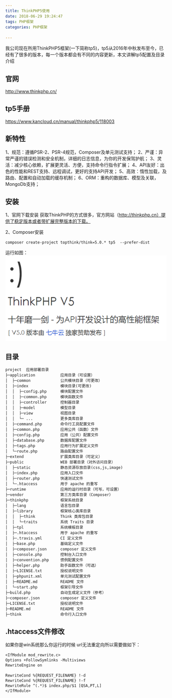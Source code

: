 ```yaml
---
title: ThinkPHP5使用
date: 2018-06-29 19:24:47
tags: PHP框架
categories: PHP框架

---
```

我公司现在所用ThinkPHP5框架(一下简称tp5)，tp5从2016年中秋发布至今，已经有了很多的版本，每一个版本都会有不同的内容更新，本文讲解tp5配置及目录介绍

<!-- more -->

##	官网

http://www.thinkphp.cn/

##	tp5手册

https://www.kancloud.cn/manual/thinkphp5/118003

##	新特性

1、规范：遵循PSR-2、PSR-4规范，Composer及单元测试支持；
2、严谨：异常严谨的错误检测和安全机制，详细的日志信息，为你的开发保驾护航；
3、灵活：减少核心依赖，扩展更灵活、方便，支持命令行指令扩展；
4、API友好：出色的性能和REST支持、远程调试，更好的支持API开发；
5、高效：惰性加载，及路由、配置和自动加载的缓存机制；
6、ORM：重构的数据库、模型及关联，MongoDb支持；

##	安装

1、官网下载安装
获取ThinkPHP的方式很多，官方网站（http://thinkphp.cn）提供了稳定版本或者带扩展完整版本的下载。

2、Composer安装
```
composer create-project topthink/think=5.0.* tp5  --prefer-dist
```
运行如图：
![](ThinkPHP5使用/hello.jpg)

##	目录

```
project  应用部署目录
├─application           应用目录（可设置）
│  ├─common             公共模块目录（可更改）
│  ├─index              模块目录(可更改)
│  │  ├─config.php      模块配置文件
│  │  ├─common.php      模块函数文件
│  │  ├─controller      控制器目录
│  │  ├─model           模型目录
│  │  ├─view            视图目录
│  │  └─ ...            更多类库目录
│  ├─command.php        命令行工具配置文件
│  ├─common.php         应用公共（函数）文件
│  ├─config.php         应用（公共）配置文件
│  ├─database.php       数据库配置文件
│  ├─tags.php           应用行为扩展定义文件
│  └─route.php          路由配置文件
├─extend                扩展类库目录（可定义）
├─public                WEB 部署目录（对外访问目录）
│  ├─static             静态资源存放目录(css,js,image)
│  ├─index.php          应用入口文件
│  ├─router.php         快速测试文件
│  └─.htaccess          用于 apache 的重写
├─runtime               应用的运行时目录（可写，可设置）
├─vendor                第三方类库目录（Composer）
├─thinkphp              框架系统目录
│  ├─lang               语言包目录
│  ├─library            框架核心类库目录
│  │  ├─think           Think 类库包目录
│  │  └─traits          系统 Traits 目录
│  ├─tpl                系统模板目录
│  ├─.htaccess          用于 apache 的重写
│  ├─.travis.yml        CI 定义文件
│  ├─base.php           基础定义文件
│  ├─composer.json      composer 定义文件
│  ├─console.php        控制台入口文件
│  ├─convention.php     惯例配置文件
│  ├─helper.php         助手函数文件（可选）
│  ├─LICENSE.txt        授权说明文件
│  ├─phpunit.xml        单元测试配置文件
│  ├─README.md          README 文件
│  └─start.php          框架引导文件
├─build.php             自动生成定义文件（参考）
├─composer.json         composer 定义文件
├─LICENSE.txt           授权说明文件
├─README.md             README 文件
├─think                 命令行入口文件
```

##	.htaccess文件修改

如果你是win系统那么你运行的时候 url无法重定向所以需要做如下：
```
<IfModule mod_rewrite.c>
Options +FollowSymlinks -Multiviews
RewriteEngine on

RewriteCond %{REQUEST_FILENAME} !-d
RewriteCond %{REQUEST_FILENAME} !-f
RewriteRule ^(.*)$ index.php/$1 [QSA,PT,L]
</IfModule>
```
